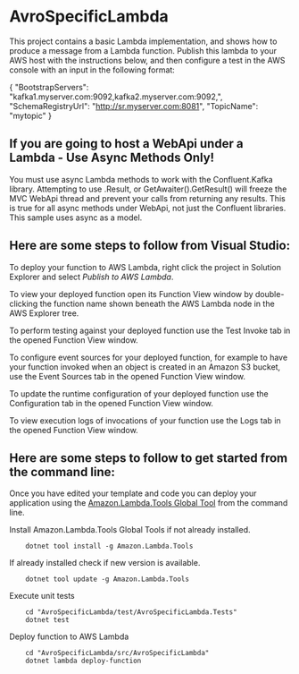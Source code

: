 # AvroSpecificLambda

This project contains a basic Lambda implementation, and shows how to produce a message from a Lambda function. Publish this lambda to your AWS host with the instructions below, and then configure a test in the AWS console with an input in the following format:

{
  "BootstrapServers": "kafka1.myserver.com:9092,kafka2.myserver.com:9092,",
  "SchemaRegistryUrl": "http://sr.myserver.com:8081",
  "TopicName": "mytopic"
}


## If you are going to host a WebApi under a Lambda - Use Async Methods Only!

You must use async Lambda methods to work with the Confluent.Kafka library. Attempting to use .Result, or GetAwaiter().GetResult() will freeze the MVC WebApi thread and prevent your calls from returning any results. This is true for all async methods under WebApi, not just the Confluent libraries. This sample uses async as a model.

## Here are some steps to follow from Visual Studio:

To deploy your function to AWS Lambda, right click the project in Solution Explorer and select *Publish to AWS Lambda*.

To view your deployed function open its Function View window by double-clicking the function name shown beneath the AWS Lambda node in the AWS Explorer tree.

To perform testing against your deployed function use the Test Invoke tab in the opened Function View window.

To configure event sources for your deployed function, for example to have your function invoked when an object is created in an Amazon S3 bucket, use the Event Sources tab in the opened Function View window.

To update the runtime configuration of your deployed function use the Configuration tab in the opened Function View window.

To view execution logs of invocations of your function use the Logs tab in the opened Function View window.

## Here are some steps to follow to get started from the command line:

Once you have edited your template and code you can deploy your application using the [Amazon.Lambda.Tools Global Tool](https://github.com/aws/aws-extensions-for-dotnet-cli#aws-lambda-amazonlambdatools) from the command line.

Install Amazon.Lambda.Tools Global Tools if not already installed.
```
    dotnet tool install -g Amazon.Lambda.Tools
```

If already installed check if new version is available.
```
    dotnet tool update -g Amazon.Lambda.Tools
```

Execute unit tests
```
    cd "AvroSpecificLambda/test/AvroSpecificLambda.Tests"
    dotnet test
```

Deploy function to AWS Lambda
```
    cd "AvroSpecificLambda/src/AvroSpecificLambda"
    dotnet lambda deploy-function
```
